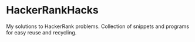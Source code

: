 # HackerRankHacks
My solutions to HackerRank problems.
Collection of snippets and programs for easy reuse and recycling.
